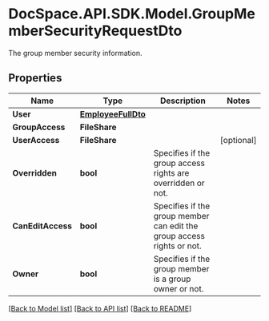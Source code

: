 # DocSpace.API.SDK.Model.GroupMemberSecurityRequestDto
The group member security information.

## Properties

Name | Type | Description | Notes
------------ | ------------- | ------------- | -------------
**User** | [**EmployeeFullDto**](EmployeeFullDto.md) |  | 
**GroupAccess** | **FileShare** |  | 
**UserAccess** | **FileShare** |  | [optional] 
**Overridden** | **bool** | Specifies if the group access rights are overridden or not. | 
**CanEditAccess** | **bool** | Specifies if the group member can edit the group access rights or not. | 
**Owner** | **bool** | Specifies if the group member is a group owner or not. | 

[[Back to Model list]](../README.md#documentation-for-models) [[Back to API list]](../README.md#documentation-for-api-endpoints) [[Back to README]](../README.md)

